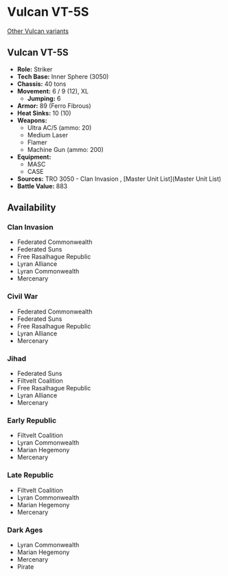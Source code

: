 # Vulcan VT-5S 

[Other Vulcan variants](../vulcan.md) 

## Vulcan VT-5S 

- **Role:** Striker 
- **Tech Base:** Inner Sphere (3050) 
- **Chassis:** 40 tons 
- **Movement:** 6 / 9 (12), XL 
  - **Jumping:** 6 
- **Armor:** 89 (Ferro Fibrous) 
- **Heat Sinks:** 10 (10) 
- **Weapons:** 
  - Ultra AC/5 (ammo: 20) 
  - Medium Laser 
  - Flamer 
  - Machine Gun (ammo: 200) 
- **Equipment:** 
  - MASC 
  - CASE 
- **Sources:** TRO 3050 - Clan Invasion , [Master Unit List](Master Unit List) 
- **Battle Value:** 883 

## Availability 

### Clan Invasion 

- Federated Commonwealth 
- Federated Suns 
- Free Rasalhague Republic 
- Lyran Alliance 
- Lyran Commonwealth 
- Mercenary 

### Civil War 

- Federated Commonwealth 
- Federated Suns 
- Free Rasalhague Republic 
- Lyran Alliance 
- Mercenary 

### Jihad 

- Federated Suns 
- Filtvelt Coalition 
- Free Rasalhague Republic 
- Lyran Alliance 
- Mercenary 

### Early Republic 

- Filtvelt Coalition 
- Lyran Commonwealth 
- Marian Hegemony 
- Mercenary 

### Late Republic 

- Filtvelt Coalition 
- Lyran Commonwealth 
- Marian Hegemony 
- Mercenary 

### Dark Ages 

- Lyran Commonwealth 
- Marian Hegemony 
- Mercenary 
- Pirate 

